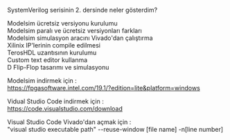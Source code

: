 SystemVerilog serisinin 2. dersinde neler gösterdim? <br/>

Modelsim ücretsiz versiyonu kurulumu  <br/>
Modelsim paralı ve ücretsiz versiyonları farkları <br/>
Modelsim simulasyon aracını Vivado'dan çalıştırma <br/>
Xilinix IP'lerinin compile edilmesi <br/>
TerosHDL uzantısının kurulumu <br/>
Custom text editor kullanma <br/>
D Flip-Flop tasarımı ve simulasyonu <br/>

Modelsim indirmek için :  <br/>
https://fpgasoftware.intel.com/19.1/?edition=lite&platform=windows <br/>

Vidual Studio Code indirmek için : <br/>
https://code.visualstudio.com/download <br/>

Visual Studio Code Vivado'dan açmak için : <br/>
"visual studio executable path" --reuse-window [file name] -n[line number] <br/>
